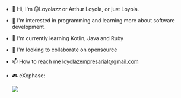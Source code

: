 - 👋 Hi, I'm @Loyolazz or Arthur Loyola, or just Loyola.
- 👀 I'm interested in programming and learning more about software development.
- 🌱 I'm currently learning Kotlin, Java and Ruby
- 💞️ I'm looking to collaborate on opensource
- 📫 How to reach me loyolazempresarial@gmail.com

- 🎮 eXophase:

  <a href="https://www.exophase.com/user/loyolaz/"><img src="https://card.exophase.com/2/0/219463.png?1687121008"></a>


<!---
Loyolazz/Loyolazz is a ✨ special ✨ repository because its `README.md` (this file) appears on your GitHub profile.
You can click the Preview link to take a look at your changes.
--->


